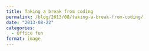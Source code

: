```yaml
---
title: Taking a break from coding
permalink: /blog/2013/08/taking-a-break-from-coding/
date: "2013-08-22"
categories:
  - Office fun
format: image
---
```

